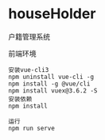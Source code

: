 # houseHolder
户籍管理系统

前端环境

```shell
安装vue-cli3
npm uninstall vue-cli -g
npm install -g @vue/cli
npm install vuex@3.6.2 -S
安装依赖
npm install

运行
npm run serve
```

